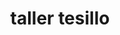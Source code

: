 ---
title: "taller tesillo"
url: /puerto-la-cruz/taller-tesillo/
shop: reparación de automóviles
---